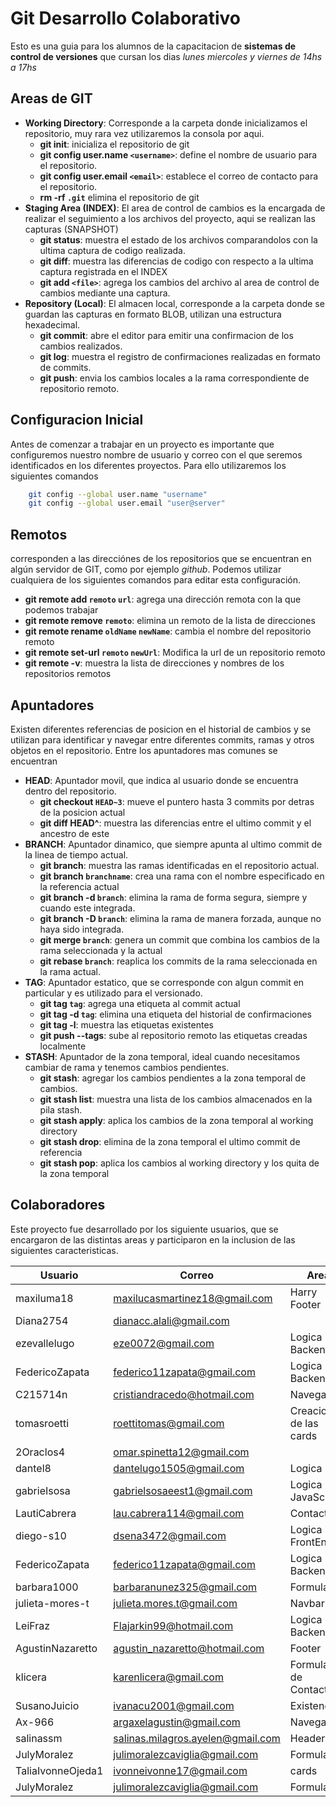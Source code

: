 # Git Desarrollo Colaborativo

Esto es una guia para los alumnos de la capacitacion de **sistemas de control de versiones** que cursan los dias _lunes miercoles y viernes de 14hs a 17hs_

## Areas de GIT

- **Working Directory**: Corresponde a la carpeta donde inicializamos el repositorio, muy rara vez utilizaremos la consola por aqui.
    * __git init__: inicializa el repositorio de git
    * __git config user.name `<username>`__: define el nombre de usuario para el repositorio.
    * __git config user.email `<email>`__: establece el correo de contacto para el repositorio.
    * __rm -rf `.git`__ elimina el repositorio de git
- **Staging Area (INDEX)**: El area de control de cambios es la encargada de realizar el seguimiento a los archivos del proyecto, aqui se realizan las capturas (SNAPSHOT)
    * __git status__: muestra el estado de los archivos comparandolos con la ultima captura de codigo realizada.
    * __git diff__: muestra las diferencias de codigo con respecto a la ultima captura registrada en el INDEX
    * __git add `<file>`__: agrega los cambios del archivo al area de control de cambios mediante una captura.
- **Repository (Local)**: El almacen local, corresponde a la carpeta donde se guardan las capturas en formato BLOB, utilizan una estructura hexadecimal.
    * __git commit__: abre el editor para emitir una confirmacion de los cambios realizados.
    * __git log__: muestra el registro de confirmaciones realizadas en formato de commits.
    * __git push__: envia los cambios locales a la rama correspondiente de repositorio remoto.

## Configuracion Inicial

Antes de comenzar a trabajar en un proyecto es importante que configuremos nuestro nombre de usuario y correo con el que seremos identificados en los diferentes proyectos. Para ello utilizaremos los siguientes comandos

```sh
    git config --global user.name "username"
    git config --global user.email "user@server"
```

## Remotos

corresponden a las direcciónes de los repositorios que se encuentran en algún servidor de GIT, como por ejemplo _github_. Podemos utilizar cualquiera de los siguientes comandos para editar esta configuración.

- **git remote add `remoto` `url`**: agrega una dirección remota con la que podemos trabajar
- **git remote remove `remoto`**: elimina un remoto de la lista de direcciones
- **git remote rename `oldName` `newName`**: cambia el nombre del repositorio remoto
- **git remote set-url `remoto` `newUrl`**: Modifica la url de un repositorio remoto
- **git remote -v**: muestra la lista de direcciones y nombres de los repositorios remotos

## Apuntadores

Existen diferentes referencias de posicion en el historial de cambios y se utilizan para identificar y navegar entre diferentes commits, ramas y otros objetos en el repositorio. Entre los apuntadores mas comunes se encuentran

* __HEAD__: Apuntador movil, que indica al usuario donde se encuentra dentro del repositorio.
    * __git checkout `HEAD~3`__: mueve el puntero hasta 3 commits por detras de la posicion actual
    * __git diff HEAD^__: muestra las diferencias entre el ultimo commit y el ancestro de este
* __BRANCH__: Apuntador dinamico, que siempre apunta al ultimo commit de la linea de tiempo actual.
    * __git branch__: muestra las ramas identificadas en el repositorio actual.
    * __git branch `branchname`__: crea una rama con el nombre especificado en la referencia actual
    * __git branch -d `branch`__: elimina la rama de forma segura, siempre y cuando este integrada.
    * __git branch -D `branch`__: elimina la rama de manera forzada, aunque no haya sido integrada.
    * __git merge `branch`__: genera un commit que combina los cambios de la rama seleccionada y la actual
    * __git rebase `branch`__: reaplica los commits de la rama seleccionada en la rama actual.
* __TAG__: Apuntador estatico, que se corresponde con algun commit en particular y es utilizado para el versionado.
    * __git tag `tag`__: agrega una etiqueta al commit actual
    * __git tag -d `tag`__: elimina una etiqueta del historial de confirmaciones
    * __git tag -l__: muestra las etiquetas existentes
    * __git push --tags__: sube al repositorio remoto las etiquetas creadas localmente
* __STASH__: Apuntador de la zona temporal, ideal cuando necesitamos cambiar de rama y tenemos cambios pendientes.
    * __git stash__: agregar los cambios pendientes a la zona temporal de cambios.
    * __git stash list__: muestra una lista de los cambios almacenados en la pila stash.
    * __git stash apply__: aplica los cambios de la zona temporal al working directory
    * __git stash drop__: elimina de la zona temporal el ultimo commit de referencia
    * __git stash pop__: aplica los cambios al working directory y los quita de la zona temporal

## Colaboradores

Este proyecto fue desarrollado por los siguiente usuarios, que se encargaron de las distintas areas y participaron en la inclusion de las siguientes caracteristicas.

| Usuario | Correo | Area |
|-|-|-|
| maxiluma18 | [maxilucasmartinez18@gmail.com](mailto:maxilucasmartinez18@gmail.com) | Harry Footer |
| Diana2754 | [dianacc.alali@gmail.com](mailto:dianacc.alali@gmail.com) | 
| ezevallelugo | [eze0072@gmail.com](mailto:eze0072@gmail.com) | Logica Backend |
| FedericoZapata | [federico11zapata@gmail.com](mailto:federico11zapata@gmail.com) | Logica Backend |
| C215714n | [cristiandracedo@hotmail.com](mailto:cristiandracedo@hotmail.com) | Navegacion |
| tomasroetti |[roettitomas@gmail.com](mailto:roettitomas@gmail.com) | Creacion de las cards |
| 2Oraclos4 | [omar.spinetta12@gmail.com](mailto:omar.spinetta12@gmail.com) |
| dantel8 | [dantelugo1505@gmail.com](mailto:dantelugo1505@gmail.com) | Logica |
| gabrieIsosa | [gabrielsosaeest1@gmail.com](mailto:gabrielsosaeest1@gmail.com) | Logica JavaScript |
| LautiCabrera | [lau.cabrera114@gmail.com](mailto:lau.cabrera114@gmail.com) | Contact |
| diego-s10 | [dsena3472@gmail.com](mailto:dsena3472@gmail.com)| Logica FrontEnd |
| FedericoZapata | [federico11zapata@gmail.com](mailto:federico11zapata@gmail.com) | Logica Backend |
| barbara1000 | [barbaranunez325@gmail.com](mailto:barbaranunez325@gmail.com)| Formulario|
| julieta-mores-t | [julieta.mores.t@gmail.com](mailto:julieta.mores.t@gmail.com) | Navbar |
| LeiFraz | [Flajarkin99@hotmail.com](mailto:Flajarkin99@hotmail.com) | Logica Backend |
| AgustinNazaretto | [agustin_nazaretto@hotmail.com](mailto:agustin_nazaretto@hotmail.com)| Footer|
| klicera | [karenlicera@gmail.com](mailto:karenlicera@gmail.com) | Formulario de Contacto |
| SusanoJuicio | [ivanacu2001@gmail.com](mailto:ivanacu2001@gmail.com) | Existencia |
| Ax-966 | [argaxelagustin@gmail.com](mailto:argaxelagustin@gmail.com) | Navegacion |
| salinassm | [salinas.milagros.ayelen@gmail.com](mailto:salinas.milagros.ayelen@gmail.com) | Header |
| JulyMoralez | [julimoralezcaviglia@gmail.com](mailto:julimoralezcaviglia@gmail.com) | Formulario |
| TaliaIvonneOjeda1 | [ivonneivonne17@gmail.com](mailto:ivonnetalia17@gmail.com) | cards |
| JulyMoralez | [julimoralezcaviglia@gmail.com](mailto:julimoralezcaviglia@gmail.com) | Formulario |
